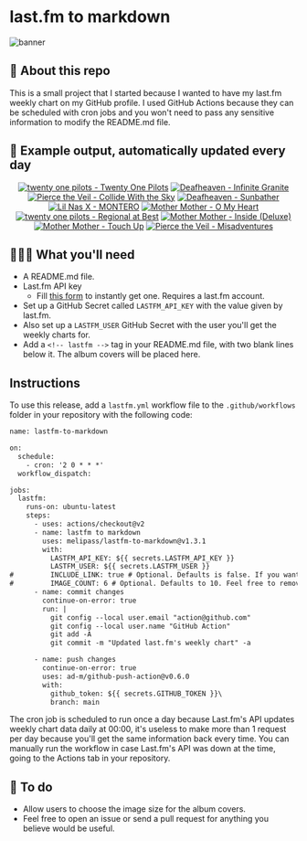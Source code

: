 # last.fm to markdown

![banner](banner.png)

## 🤖 About this repo
This is a small project that I started because I wanted to have my last.fm weekly chart on my GitHub profile. I used GitHub Actions because they can be scheduled with cron jobs and you won't need to pass any sensitive information to modify the README.md file.

## 🎵 Example output, automatically updated every day
<!-- lastfm -->
<p align="center"><a href="https://www.last.fm/music/twenty+one+pilots/Twenty+One+Pilots"><img src="https://lastfm.freetls.fastly.net/i/u/64s/045aaecd764e491c152b9346d6d02463.jpg" title="twenty one pilots - Twenty One Pilots"></a> <a href="https://www.last.fm/music/Deafheaven/Infinite+Granite"><img src="https://lastfm.freetls.fastly.net/i/u/64s/6f8258cdca8879915ccf7fd0043863de.jpg" title="Deafheaven - Infinite Granite"></a> <a href="https://www.last.fm/music/Pierce+the+Veil/Collide+With+the+Sky"><img src="https://lastfm.freetls.fastly.net/i/u/64s/557643a8faaa35768cb6088f576fed30.jpg" title="Pierce the Veil - Collide With the Sky"></a> <a href="https://www.last.fm/music/Deafheaven/Sunbather"><img src="https://lastfm.freetls.fastly.net/i/u/64s/8a6a1123bb124e4890f20c956a63e734.png" title="Deafheaven - Sunbather"></a> <a href="https://www.last.fm/music/Lil+Nas+X/MONTERO"><img src="https://lastfm.freetls.fastly.net/i/u/64s/ee83cf60fac36924e4c769515774ef8c.jpg" title="Lil Nas X - MONTERO"></a> <a href="https://www.last.fm/music/Mother+Mother/O+My+Heart"><img src="https://lastfm.freetls.fastly.net/i/u/64s/826cd46695ae445ca9db6ca7d694cdc0.png" title="Mother Mother - O My Heart"></a> <a href="https://www.last.fm/music/twenty+one+pilots/Regional+at+Best"><img src="https://lastfm.freetls.fastly.net/i/u/64s/20a1fe31863658a168cccac6b419e99f.jpg" title="twenty one pilots - Regional at Best"></a> <a href="https://www.last.fm/music/Mother+Mother/Inside+(Deluxe)"><img src="https://lastfm.freetls.fastly.net/i/u/64s/e9ea769af22ea5378c715c8912429ed4.jpg" title="Mother Mother - Inside (Deluxe)"></a> <a href="https://www.last.fm/music/Mother+Mother/Touch+Up"><img src="https://lastfm.freetls.fastly.net/i/u/64s/59ffa3a67be14e14ce90bfeeefcd7493.jpg" title="Mother Mother - Touch Up"></a> <a href="https://www.last.fm/music/Pierce+the+Veil/Misadventures"><img src="https://lastfm.freetls.fastly.net/i/u/64s/690118417d6d92950707f82b798385b8.jpg" title="Pierce the Veil - Misadventures"></a> </p>

          
## 👩🏽‍💻 What you'll need
* A README.md file.
* Last.fm API key
  * Fill [this form](https://www.last.fm/api/account/create) to instantly get one. Requires a last.fm account.
* Set up a GitHub Secret called ```LASTFM_API_KEY``` with the value given by last.fm.
* Also set up a ```LASTFM_USER``` GitHub Secret with the user you'll get the weekly charts for.
* Add a ```<!-- lastfm -->``` tag in your README.md file, with two blank lines below it. The album covers will be placed here.

## Instructions
To use this release, add a ```lastfm.yml``` workflow file to the ```.github/workflows``` folder in your repository with the following code:
```diff
name: lastfm-to-markdown

on:
  schedule:
    - cron: '2 0 * * *'
  workflow_dispatch:

jobs:
  lastfm:
    runs-on: ubuntu-latest
    steps:
      - uses: actions/checkout@v2
      - name: lastfm to markdown
        uses: melipass/lastfm-to-markdown@v1.3.1
        with:
          LASTFM_API_KEY: ${{ secrets.LASTFM_API_KEY }}
          LASTFM_USER: ${{ secrets.LASTFM_USER }}
#         INCLUDE_LINK: true # Optional. Defaults is false. If you want to include the link to the album page, set this to true.
#         IMAGE_COUNT: 6 # Optional. Defaults to 10. Feel free to remove this line if you want.
      - name: commit changes
        continue-on-error: true
        run: |
          git config --local user.email "action@github.com"
          git config --local user.name "GitHub Action"
          git add -A
          git commit -m "Updated last.fm's weekly chart" -a

      - name: push changes
        continue-on-error: true
        uses: ad-m/github-push-action@v0.6.0
        with:
          github_token: ${{ secrets.GITHUB_TOKEN }}\
          branch: main
```
The cron job is scheduled to run once a day because Last.fm's API updates weekly chart data daily at 00:00, it's useless to make more than 1 request per day because you'll get the same information back every time. You can manually run the workflow in case Last.fm's API was down at the time, going to the Actions tab in your repository.

## 🚧 To do
* Allow users to choose the image size for the album covers.
* Feel free to open an issue or send a pull request for anything you believe would be useful.

